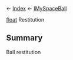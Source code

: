 ← [Index](Api-Index) ← [IMySpaceBall](SpaceEngineers.Game.ModAPI.Ingame.IMySpaceBall)

[float](System.Single) Restitution

## Summary

Ball restitution

